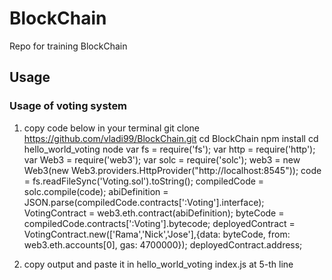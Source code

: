 # BlockChain
Repo for training BlockChain

## Usage

### Usage of voting system
1. copy code below in your terminal
git clone https://github.com/vladi99/BlockChain.git
cd BlockChain
npm install
cd hello_world_voting
node
var fs = require('fs');
var http = require('http');
var Web3 = require('web3');
var solc = require('solc');
web3 = new Web3(new Web3.providers.HttpProvider("http://localhost:8545"));
code = fs.readFileSync('Voting.sol').toString();
compiledCode = solc.compile(code);
abiDefinition = JSON.parse(compiledCode.contracts[':Voting'].interface);
VotingContract = web3.eth.contract(abiDefinition);
byteCode = compiledCode.contracts[':Voting'].bytecode;
deployedContract = VotingContract.new(['Rama','Nick','Jose'],{data: byteCode, from: web3.eth.accounts[0], gas: 4700000});
deployedContract.address;

2. copy output and paste it in hello_world_voting index.js at 5-th line


